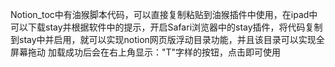 Notion_toc中有油猴脚本代码，可以直接复制粘贴到油猴插件中使用，在ipad中可以下载stay并根据软件中的提示，开启Safari浏览器中的stay插件，将代码复制到stay中并启用，就可以实现notion网页版浮动目录功能，并且该目录可以实现全屏幕拖动
加载成功后会在右上角显示："T"字样的按钮，点击即可使用
